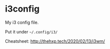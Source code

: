 # i3config

My i3 config file.

Put it under `~/.config/i3/`

Cheatsheet: <http://thehxp.tech/2020/02/13/i3wm/>
